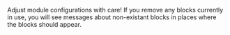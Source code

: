 Adjust module configurations with care! If you remove any blocks currently in use, you will see messages about non-existant blocks in places where the blocks should appear.